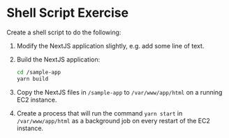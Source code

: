 # Shell Script Exercise

Create a shell script to do the following:

1. Modify the NextJS application slightly, e.g. add some line of text.
2. Build the NextJS application:

    ```bash
    cd /sample-app
    yarn build
    ```

3. Copy the NextJS files in `/sample-app` to `/var/www/app/html` on a running EC2 instance.
4. Create a process that will run the command `yarn start` in `/var/www/app/html` as a background job on every restart of the EC2 instance.
